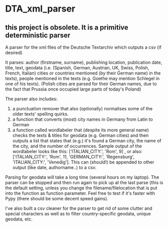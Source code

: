 # DTA_xml_parser
## this project is obsolete. It is a primitive deterministic parser

A parser for the xml files of the Deutsche Textarchiv which outputs a csv (if desired)

It parses: author (firstname, surname), publishing location, publication date, title, text, geodata (i.e. (Spanish, German, Austrian, UK, Swiss, Polish, French, Italian) cities or countries mentioned (by their German name) in the texts), people mentioned in the texts (e.g. Goethe may mention Schlegel in one of his texts). (Polish cities are parsed for their German names, due to the fact that Prussia once occupied large parts of today's Poland)

The parser also includes:
  1) a punctuation remover that also (optionally) normalises some of the older texts' spelling quirks.
  2) a function that converts (most) city names in Germany from Latin to German
  3) a function called wordlabeler that (despite its more general name) checks the texts & titles for geodata (e.g. German cities) and then outputs a list that states that (e.g.) it's found a German city, the name of the city, and the number of occurrences. Sample output of the wordlabeler looks like this: ['ITALIAN_CITY:', 'Rom', 9] , or also: ['ITALIAN_CITY:', 'Rom', 11, 'GERMAN_CITY:', 'Regensburg', 'ITALIAN_CITY:', 'Venedig']. This can (should!) be appended to other output (like date, authorname..) to a csv.

Parsing for geodata will take a long time (several hours on my laptop). The parser can be stopped and then run again to pick up at the last parse (this is the default setting, unless you change the filename/filelocation that is put into the function as function parameter.
Feel free to test if it's faster with Pypy (there should be some decent speed gains).

I've also built a csv cleaner for the parser to get rid of some clutter and special characters as well as to filter country-specific geodata, unique geodata, etc.
